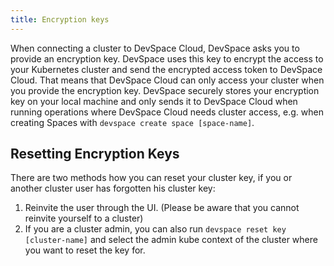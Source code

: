 ```yaml
---
title: Encryption keys
---
```


When connecting a cluster to DevSpace Cloud, DevSpace asks you to provide an encryption key. DevSpace uses this key to encrypt the access to your Kubernetes cluster and send the encrypted access token to DevSpace Cloud. That means that DevSpace Cloud can only access your cluster when you provide the encryption key. DevSpace securely stores your encryption key on your local machine and only sends it to DevSpace Cloud when running operations where DevSpace Cloud needs cluster access, e.g. when creating Spaces with `devspace create space [space-name]`.

## Resetting Encryption Keys

There are two methods how you can reset your cluster key, if you or another cluster user has forgotten his cluster key:
1. Reinvite the user through the UI. (Please be aware that you cannot reinvite yourself to a cluster)
2. If you are a cluster admin, you can also run `devspace reset key [cluster-name]` and select the admin kube context of the cluster where you want to reset the key for.
